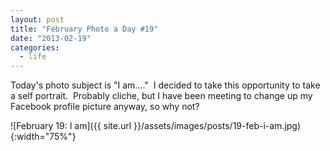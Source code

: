 ```yaml
---
layout: post
title: "February Photo a Day #19"
date: "2013-02-19"
categories:
  - life
---
```


Today's photo subject is "I am...."  I decided to take this opportunity to take a self portrait.  Probably cliche, but I have been meeting to change up my Facebook profile picture anyway, so why not?

![February 19: I am]({{ site.url }}/assets/images/posts/19-feb-i-am.jpg){:width="75%"}
